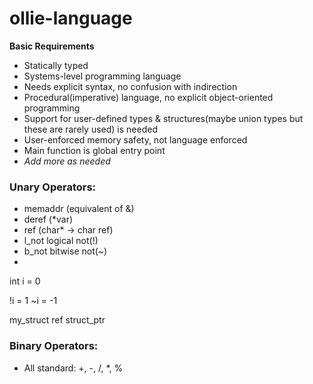 # ollie-language

**Basic Requirements**
- Statically typed
- Systems-level programming language
- Needs explicit syntax, no confusion with indirection
- Procedural(imperative) language, no explicit object-oriented programming
- Support for user-defined types & structures(maybe union types but these are rarely used) is needed
- User-enforced memory safety, not language enforced
- Main function is global entry point
- *Add more as needed*

<unary-operator><expression>


### Unary Operators:
 - memaddr (equivalent of &) 
 - deref (*var)
 - ref (char* -> char ref)
 - l_not logical not(!)
 - b_not bitwise not(~)
 - 

 int i = 0 

!i = 1
~i = -1


 my_struct ref struct_ptr

### Binary Operators:
 - All standard: +, -, /, *, %

